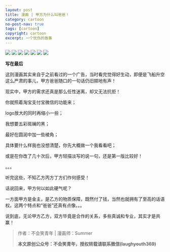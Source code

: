 ```yaml
---
layout: post
title: 漫画 | 甲方为什么叫爸爸！
category: cartoon
no-post-nav: true
tags: [cartoon]
copyright: cartoon
excerpt: 一个忧伤的故事
---
```


![](http://favorites.ren/assets/images/2020/cartoon/jiafang/jiafang01.jpg)
![](http://favorites.ren/assets/images/2020/cartoon/jiafang/jiafang02.jpg)
![](http://favorites.ren/assets/images/2020/cartoon/jiafang/jiafang03.jpg)
![](http://favorites.ren/assets/images/2020/cartoon/jiafang/jiafang04.jpg)
![](http://favorites.ren/assets/images/2020/cartoon/jiafang/jiafang05.jpg)
![](http://favorites.ren/assets/images/2020/cartoon/jiafang/jiafang06.jpg)
![](http://favorites.ren/assets/images/2020/cartoon/jiafang/jiafang07.jpg)


**写在最后**

这则漫画其实来自于之前看过的一个广告，当时看完觉得好生动，即便是飞船升空这么严肃的事儿，甲方爸爸随口的一句话仍旧掷地有声！

现实中，甲方的需求还真是那么任性迷离，却又无法抗拒！
 
你就照着淘宝支付宝微信的功能来；

logo放大的同时再缩小一些；

我想要五彩斑斓的黑；

最好在圆润中加一些棱角；

具体要什么样我也没想清楚，你先大概做一个我看看吧；

或是在你改了几十次后，甲方轻描淡写的说一句，还是第一版比较好！

。。。
 
听完这些，不知乙方丙方丁方们作何感受！
 
话说回来，甲方何以如此硬气呢？
 
一方面甲方是金主，是乙方的物质保障，既然付了钱，当然也就拥有了至高的话语权。这两个特点和“爸爸”还真有点像。。。

说到底，无论甲方乙方，双方毕竟是合作的关系，多些真诚和专业，其实才是共赢！


>作者：不会笑青年 | 漫画师：Summer
>
>**本文原创公众号：不会笑青年，授权转载请联系微信(laughyouth369)**